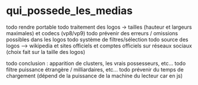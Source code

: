 # qui_possede_les_medias

todo rendre portable
todo traitement des logos -> tailles (hauteur et largeurs maximales) et codecs (vp8/vp9)
todo prévenir des erreurs / omissions possibles dans les logos
todo système de filtres/sélection
todo source des logos --> wikipedia et sites officiels et comptes officiels sur réseaux sociaux (choix fait sur la taille des logos) 

todo conclusion : apparition de clusters, les vrais possesseurs, etc...
todo filtre puissance étrangère / milliardaires, etc...
todo prévenir du temps de chargement (dépend de la puissance de la machine du lecteur car en js)
